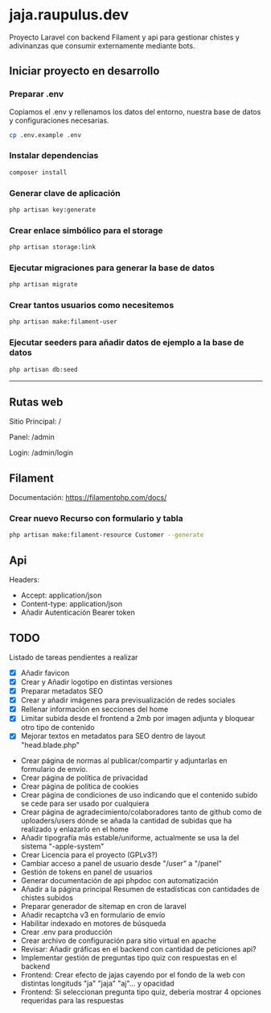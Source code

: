 # jaja.raupulus.dev

Proyecto Laravel con backend Filament y api para gestionar chistes y adivinanzas que consumir externamente mediante bots.

## Iniciar proyecto en desarrollo

### Preparar .env

Copiamos el .env y rellenamos los datos del entorno, nuestra base de datos y configuraciones necesarias.

```bash
cp .env.example .env
```

### Instalar dependencias

```bash
composer install
```

### Generar clave de aplicación

```bash
php artisan key:generate
```

### Crear enlace simbólico para el storage

```bash
php artisan storage:link
```

### Ejecutar migraciones para generar la base de datos

```bash
php artisan migrate
```

### Crear tantos usuarios como necesitemos

```bash
php artisan make:filament-user
```

### Ejecutar seeders para añadir datos de ejemplo a la base de datos

```bash
php artisan db:seed
```

---

## Rutas web

Sitio Principal: /

Panel: /admin

Login: /admin/login


## Filament

Documentación: https://filamentphp.com/docs/

### Crear nuevo Recurso con formulario y tabla

```bash
php artisan make:filament-resource Customer --generate
```


## Api

Headers:

- Accept: application/json
- Content-type: application/json
- Añadir Autenticación Bearer token



## TODO

Listado de tareas pendientes a realizar

- [x] Añadir favicon
- [x] Crear y Añadir logotipo en distintas versiones
- [x] Preparar metadatos SEO
- [x] Crear y añadir imágenes para previsualización de redes sociales
- [x] Rellenar información en secciones del home
- [x] Limitar subida desde el frontend a 2mb por imagen adjunta y bloquear otro tipo de contenido
- [x] Mejorar textos en metadatos para SEO dentro de layout "head.blade.php"
- Crear página de normas al publicar/compartir y adjuntarlas en formulario de envío.
- Crear página de política de privacidad
- Crear página de política de cookies
- Crear página de condiciones de uso indicando que el contenido subido se cede para ser usado por cualquiera
- Crear página de agradecimiento/colaboradores tanto de github como de uploaders/users dónde se añada la cantidad de subidas que ha realizado y enlazarlo en el home
- Añadir tipografía más estable/uniforme, actualmente se usa la del sistema "-apple-system"
- Crear Licencia para el proyecto (GPLv3?)
- Cambiar acceso a panel de usuario desde "/user" a "/panel"
- Gestión de tokens en panel de usuarios
- Generar documentación de api phpdoc con automatización
- Añadir a la página principal Resumen de estadísticas con cantidades de chistes subidos
- Preparar generador de sitemap en cron de laravel
- Añadir recaptcha v3 en formulario de envío
- Habilitar indexado en motores de búsqueda
- Crear .env para producción
- Crear archivo de configuración para sitio virtual en apache
- Revisar: Añadir gráficas en el backend con cantidad de peticiones api?
- Implementar gestión de preguntas tipo quiz con respuestas en el backend
- Frontend: Crear efecto de jajas cayendo por el fondo de la web con distintas longituds "ja" "jaja" "aj"... y opacidad
- Frontend: Si seleccionan pregunta tipo quiz, debería mostrar 4 opciones requeridas para las respuestas

